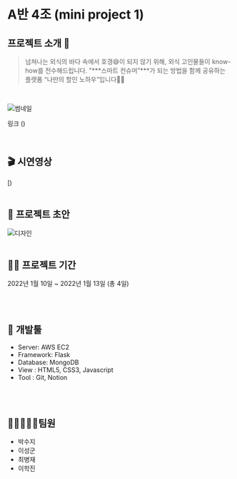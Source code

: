 # A반 4조 (mini project 1)

## 프로젝트 소개 🍚

> 넘쳐나는 외식의 바다 속에서 호갱😅이 되지 않기 위해, 외식 고인물들이 know-how를 전수해드립니다.
”***스마트 컨슈머”***가 되는 방법을 함께 공유하는 플랫폼 “나만의 할인 노하우”입니다💪🏻
>

<br/>

![썸네일](https://img1.daumcdn.net/thumb/R1280x0/?scode=mtistory2&fname=https%3A%2F%2Fblog.kakaocdn.net%2Fdn%2FXX6hG%2FbtrqAVNLAnj%2FAxRyj8bcH5H2xpO7iF7aa0%2Fimg.png)

링크
()

<br/>

## 🎬 시연영상

[)
<br/>
<br/>

## 🎨 프로젝트 초안

![디자인]()
<br/>
<br/>

## 👨‍💻 프로젝트 기간

2022년 1월 10일 ~ 2022년 1월 13일 (총 4일)

<br/>
<br/>

## 🔨 개발툴

-   Server: AWS EC2
-   Framework: Flask
-   Database: MongoDB
-   View : HTML5, CSS3, Javascript
-   Tool : Git, Notion

<br/>
<br/>

## 👨🏻‍🤝‍👨🏻팀원

-   박수지
-   이성군
-   최병재
-   이학진

<br/>
<br/>
